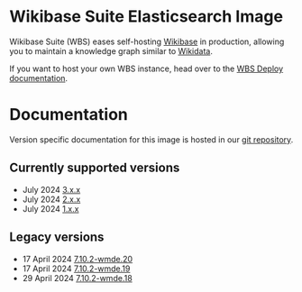 # Wikibase Suite Elasticsearch Image

Wikibase Suite (WBS) eases self-hosting [Wikibase](https://wikiba.se) in production, allowing you to maintain a knowledge graph similar to [Wikidata](https://www.wikidata.org/wiki/Wikidata:Main_Page).

If you want to host your own WBS instance, head over to the [WBS Deploy documentation](https://github.com/wmde/wikibase-release-pipeline/blob/main/deploy/README.md).

# Documentation

Version specific documentation for this image is hosted in our [git repository](https://github.com/wmde/wikibase-release-pipeline/).

## Currently supported versions

- July 2024 [3.x.x](https://github.com/wmde/wikibase-release-pipeline/blob/deploy-3/build/Elasticsearch/README.md)
- July 2024 [2.x.x](https://github.com/wmde/wikibase-release-pipeline/blob/deploy-2/build/Elasticsearch/README.md)
- July 2024 [1.x.x](https://github.com/wmde/wikibase-release-pipeline/blob/deploy-1/build/Elasticsearch/README.md)

## Legacy versions

- 17 April 2024 [7.10.2-wmde.20](https://github.com/wmde/wikibase-release-pipeline/blob/wmde.20/build/Elasticsearch/README.md)
- 17 April 2024 [7.10.2-wmde.19](https://github.com/wmde/wikibase-release-pipeline/blob/wmde.19/build/Elasticsearch/README.md)
- 29 April 2024 [7.10.2-wmde.18](https://github.com/wmde/wikibase-release-pipeline/blob/wmde.18/build/Elasticsearch/README.md)
